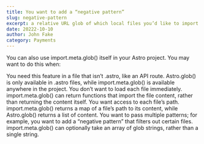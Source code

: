 ```yaml
---
title: You want to add a “negative pattern”
slug: negative-pattern
excerpt: a relative URL glob of which local files you’d like to import. 
date: 20222-10-10
author: John Fake
category: Payments
---
```

You can also use import.meta.glob() itself in your Astro project. You may want to do this when:

You need this feature in a file that isn’t .astro, like an API route. Astro.glob() is only available in .astro files, while import.meta.glob() is available anywhere in the project.
You don’t want to load each file immediately. import.meta.glob() can return functions that import the file content, rather than returning the content itself.
You want access to each file’s path. import.meta.glob() returns a map of a file’s path to its content, while Astro.glob() returns a list of content.
You want to pass multiple patterns; for example, you want to add a “negative pattern” that filters out certain files. import.meta.glob() can optionally take an array of glob strings, rather than a single string.